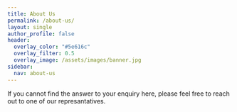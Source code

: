 ```yaml
---
title: About Us
permalink: /about-us/
layout: single
author_profile: false
header:
  overlay_color: "#5e616c"
  overlay_filter: 0.5
  overlay_image: /assets/images/banner.jpg
sidebar:
  nav: about-us
---
```


If you cannot find the answer to your enquiry here, please feel free to reach out to one of our represantatives.